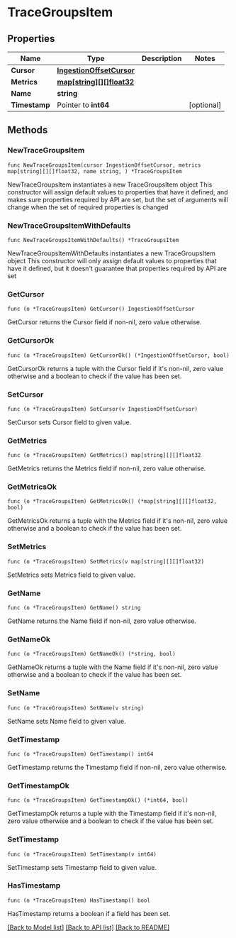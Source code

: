 # TraceGroupsItem

## Properties

Name | Type | Description | Notes
------------ | ------------- | ------------- | -------------
**Cursor** | [**IngestionOffsetCursor**](IngestionOffsetCursor.md) |  | 
**Metrics** | [**map[string][][]float32**](array.md) |  | 
**Name** | **string** |  | 
**Timestamp** | Pointer to **int64** |  | [optional] 

## Methods

### NewTraceGroupsItem

`func NewTraceGroupsItem(cursor IngestionOffsetCursor, metrics map[string][][]float32, name string, ) *TraceGroupsItem`

NewTraceGroupsItem instantiates a new TraceGroupsItem object
This constructor will assign default values to properties that have it defined,
and makes sure properties required by API are set, but the set of arguments
will change when the set of required properties is changed

### NewTraceGroupsItemWithDefaults

`func NewTraceGroupsItemWithDefaults() *TraceGroupsItem`

NewTraceGroupsItemWithDefaults instantiates a new TraceGroupsItem object
This constructor will only assign default values to properties that have it defined,
but it doesn't guarantee that properties required by API are set

### GetCursor

`func (o *TraceGroupsItem) GetCursor() IngestionOffsetCursor`

GetCursor returns the Cursor field if non-nil, zero value otherwise.

### GetCursorOk

`func (o *TraceGroupsItem) GetCursorOk() (*IngestionOffsetCursor, bool)`

GetCursorOk returns a tuple with the Cursor field if it's non-nil, zero value otherwise
and a boolean to check if the value has been set.

### SetCursor

`func (o *TraceGroupsItem) SetCursor(v IngestionOffsetCursor)`

SetCursor sets Cursor field to given value.


### GetMetrics

`func (o *TraceGroupsItem) GetMetrics() map[string][][]float32`

GetMetrics returns the Metrics field if non-nil, zero value otherwise.

### GetMetricsOk

`func (o *TraceGroupsItem) GetMetricsOk() (*map[string][][]float32, bool)`

GetMetricsOk returns a tuple with the Metrics field if it's non-nil, zero value otherwise
and a boolean to check if the value has been set.

### SetMetrics

`func (o *TraceGroupsItem) SetMetrics(v map[string][][]float32)`

SetMetrics sets Metrics field to given value.


### GetName

`func (o *TraceGroupsItem) GetName() string`

GetName returns the Name field if non-nil, zero value otherwise.

### GetNameOk

`func (o *TraceGroupsItem) GetNameOk() (*string, bool)`

GetNameOk returns a tuple with the Name field if it's non-nil, zero value otherwise
and a boolean to check if the value has been set.

### SetName

`func (o *TraceGroupsItem) SetName(v string)`

SetName sets Name field to given value.


### GetTimestamp

`func (o *TraceGroupsItem) GetTimestamp() int64`

GetTimestamp returns the Timestamp field if non-nil, zero value otherwise.

### GetTimestampOk

`func (o *TraceGroupsItem) GetTimestampOk() (*int64, bool)`

GetTimestampOk returns a tuple with the Timestamp field if it's non-nil, zero value otherwise
and a boolean to check if the value has been set.

### SetTimestamp

`func (o *TraceGroupsItem) SetTimestamp(v int64)`

SetTimestamp sets Timestamp field to given value.

### HasTimestamp

`func (o *TraceGroupsItem) HasTimestamp() bool`

HasTimestamp returns a boolean if a field has been set.


[[Back to Model list]](../README.md#documentation-for-models) [[Back to API list]](../README.md#documentation-for-api-endpoints) [[Back to README]](../README.md)


